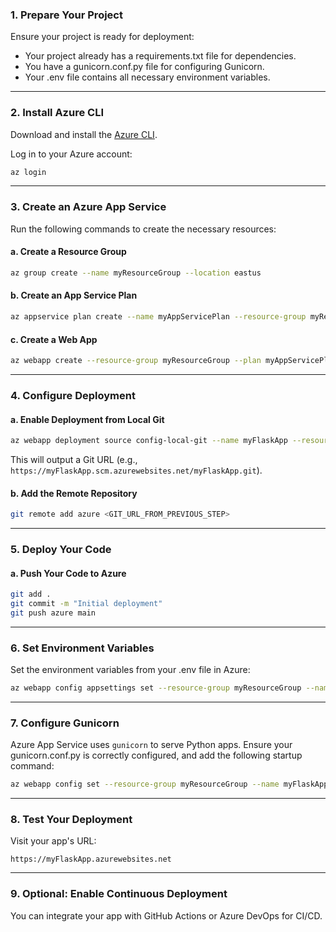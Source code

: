 ### 1. **Prepare Your Project**
Ensure your project is ready for deployment:
- Your project already has a requirements.txt file for dependencies.
- You have a gunicorn.conf.py file for configuring Gunicorn.
- Your .env file contains all necessary environment variables.

---

### 2. **Install Azure CLI**
Download and install the [Azure CLI](https://learn.microsoft.com/en-us/cli/azure/install-azure-cli).

Log in to your Azure account:
```sh
az login
```

---

### 3. **Create an Azure App Service**
Run the following commands to create the necessary resources:

#### a. Create a Resource Group
```sh
az group create --name myResourceGroup --location eastus
```

#### b. Create an App Service Plan
```sh
az appservice plan create --name myAppServicePlan --resource-group myResourceGroup --sku B1 --is-linux
```

#### c. Create a Web App
```sh
az webapp create --resource-group myResourceGroup --plan myAppServicePlan --name myFlaskApp --runtime "PYTHON:3.11"
```

---

### 4. **Configure Deployment**
#### a. Enable Deployment from Local Git
```sh
az webapp deployment source config-local-git --name myFlaskApp --resource-group myResourceGroup
```
This will output a Git URL (e.g., `https://myFlaskApp.scm.azurewebsites.net/myFlaskApp.git`).

#### b. Add the Remote Repository
```sh
git remote add azure <GIT_URL_FROM_PREVIOUS_STEP>
```

---

### 5. **Deploy Your Code**
#### a. Push Your Code to Azure
```sh
git add .
git commit -m "Initial deployment"
git push azure main
```

---

### 6. **Set Environment Variables**
Set the environment variables from your .env file in Azure:
```sh
az webapp config appsettings set --resource-group myResourceGroup --name myFlaskApp --settings @.env
```

---

### 7. **Configure Gunicorn**
Azure App Service uses `gunicorn` to serve Python apps. Ensure your gunicorn.conf.py is correctly configured, and add the following startup command:
```sh
az webapp config set --resource-group myResourceGroup --name myFlaskApp --startup-file "gunicorn -c gunicorn.conf.py backend.app:app"
```

---

### 8. **Test Your Deployment**
Visit your app's URL:
```
https://myFlaskApp.azurewebsites.net
```

---
### 9. **Optional: Enable Continuous Deployment**
You can integrate your app with GitHub Actions or Azure DevOps for CI/CD.

